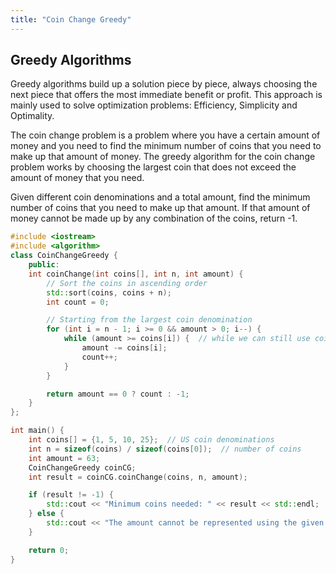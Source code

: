 ```yaml
---
title: "Coin Change Greedy"
---
```


## Greedy Algorithms

Greedy algorithms build up a solution piece by piece, always choosing the next piece that offers the most immediate benefit or profit. This approach is mainly used to solve optimization problems: Efficiency, Simplicity and Optimality.

The coin change problem is a problem where you have a certain amount of money and you need to find the minimum number of coins that you need to make up that amount of money. The greedy algorithm for the coin change problem works by choosing the largest coin that does not exceed the amount of money that you need.

Given different coin denominations and a total amount, find the minimum number of coins that you need to make up that amount. If that amount of money cannot be made up by any combination of the coins, return -1.

```c++
#include <iostream>
#include <algorithm>
class CoinChangeGreedy {
    public:  
    int coinChange(int coins[], int n, int amount) {
        // Sort the coins in ascending order
        std::sort(coins, coins + n);
        int count = 0;

        // Starting from the largest coin denomination
        for (int i = n - 1; i >= 0 && amount > 0; i--) {
            while (amount >= coins[i]) {  // while we can still use coin[i]
                amount -= coins[i];
                count++;
            }
        }

        return amount == 0 ? count : -1;
    }
};

int main() {
    int coins[] = {1, 5, 10, 25};  // US coin denominations
    int n = sizeof(coins) / sizeof(coins[0]);  // number of coins
    int amount = 63;
    CoinChangeGreedy coinCG;
    int result = coinCG.coinChange(coins, n, amount);

    if (result != -1) {
        std::cout << "Minimum coins needed: " << result << std::endl;
    } else {
        std::cout << "The amount cannot be represented using the given denominations." << std::endl;
    }

    return 0;
}
```
